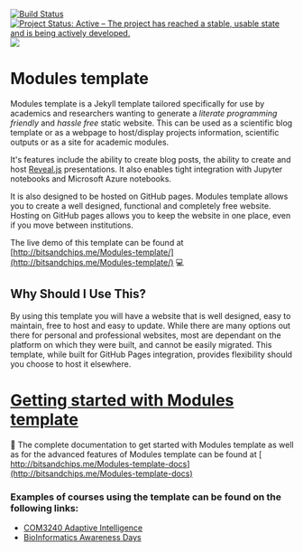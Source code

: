 
[![Build Status](https://travis-ci.org/trallard/Modules-template.svg?branch=master)](https://travis-ci.org/trallard/Modules-template)
[![Project Status: Active – The project has reached a stable, usable state and is being actively developed.](http://www.repostatus.org/badges/latest/active.svg)](http://www.repostatus.org/#active)
<a href="https://notebooks.azure.com/import/gh/trallard/Modules_template"><img src="https://img.shields.io/badge/launch-azurenb-blue.svg" /></a>


# Modules template

Modules template is a Jekyll template tailored specifically for use by academics and researchers wanting to generate a _literate programming friendly_ and _hassle free_ static website.
This can be used as a scientific blog template or as a webpage to host/display projects information, scientific outputs or as a site for academic modules.

It's features include the ability to create blog posts, the ability to create and host [Reveal.js](http://lab.hakim.se/reveal-js/#/) presentations. It also enables tight integration with Jupyter notebooks and Microsoft Azure notebooks.

It is also designed to be hosted on GitHub pages. Modules template allows you to create a well designed, functional and completely free website. Hosting on GitHub pages allows you to keep the website in one place, even if you move between institutions.

The live demo of this template can be found at [http://bitsandchips.me/Modules-template/](http://bitsandchips.me/Modules-template/) 💻


## Why Should I Use This?

By using this template you will have a website that is well designed, easy to maintain, free to host and easy to update. While there are many options out there for personal and professional websites, most are dependant on the platform on which they were built, and cannot be easily migrated. This template, while built for GitHub Pages integration, provides flexibility should you choose to host it elsewhere.

# [Getting started with Modules template](http://bitsandchips.me/Modules-template-docs)

📃 The complete documentation to get started with Modules template as well as for the advanced features of Modules template can be found at [
http://bitsandchips.me/Modules-template-docs](http://bitsandchips.me/Modules-template-docs)


### Examples of courses using the template can be found on the following links:
- [COM3240 Adaptive Intelligence](http://bitsandchips.me/COM3240_Adaptive_Intelligence/)
- [BioInformatics Awareness Days](https://bitsandchips.me/BAD_days/)
